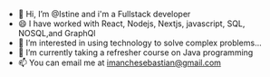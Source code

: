 - 👋 Hi, I’m @Istine and i'm  a Fullstack developer 
- 😄 I have worked with React, Nodejs, Nextjs, javascript, SQL, NOSQL,and GraphQl
- 👀 I’m interested in using technology to solve complex problems...
- 🌱 I’m currently taking a refresher course on Java programming
- 📫 You can email me at imanchesebastian@gmail.com
